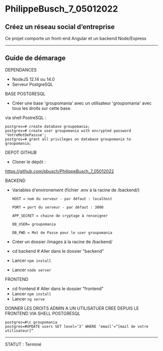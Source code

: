 # PhilippeBusch_7_05012022

## Créez un réseau social d’entreprise

Ce projet comporte un front-end Angular et un backend Node/Express

---

## Guide de démarage

DEPENDANCES

- NodeJS 12.14 ou 14.0
- Serveur PostgreSQL

BASE POSTGRESQL

- Créer une base 'groupomania' avec un utilisateur 'groupomania' avec tous les droits sur cette base.

via shell PostreSQL :

    postgres=# create database groupomania;
    postgres=# create user groupomania with encrypted password 'VotreMotDePassse';
    postgres=# grant all privileges on database groupomania to groupomania;

DEPOT GITHUB

- Cloner le dépôt :

https://github.com/pbusch/PhilippeBusch_7_05012022

BACKEND

- Variables d'environement (fichier .env à la racine de /backend/)

      HOST = nom du serveur - par défaut : localhost

      PORT = port du serveur - par défaut : 3000

      APP_SECRET = chaine de cryptage à renseigner

      DB_USER= groupomania

      DB_PWD = Mot de Passe pour le user groupomania

- Créer un dossier /images à la racine de /backend/
- cd backend # Aller dans le dossier "backend"
- Lancer `npm install`
- Lancer `node server`

FRONTEND

- cd frontend # Aller dans le dossier "frontend"
- Lancer `npm install`
- Lancer `ng serve`

DONNER LES DROITS ADMIN A UN UTILISATUER CREE DEPUIS LE FRONTEND VIA SHELL POSTGRESQL

    postgres=#\c groupomania
    postgres=#UPDATE users SET level=’3’ WHERE ‘email’=”[mail de votre utilisateur]”

---

STATUT :
Terminé
